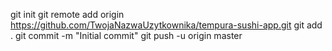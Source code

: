 git init
git remote add origin https://github.com/TwojaNazwaUzytkownika/tempura-sushi-app.git
git add .
git commit -m "Initial commit"
git push -u origin master
